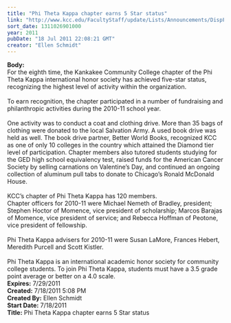 ```yaml
---
title: "Phi Theta Kappa chapter earns 5 Star status"
link: "http://www.kcc.edu/FacultyStaff/update/Lists/Announcements/DispForm.aspx?ID=380"
sort_date: 1311026901000
year: 2011
pubDate: "18 Jul 2011 22:08:21 GMT"
creator: "Ellen Schmidt"
---
```


<div><b>Body:</b> <div class=ExternalClass29B587BC9BD741F2AB6897E1C2CF6B51><div>
<div>For the eighth time, the Kankakee Community College chapter of the Phi Theta Kappa international honor society has achieved five-star status, recognizing the highest level of activity within the organization.</div>
<div><br>To earn recognition, the chapter participated in a number of fundraising and philanthropic activities during the 2010-11 school year. </div>
<div><br>One activity was to conduct a coat and clothing drive. More than 35 bags of clothing were donated to the local Salvation Army. A used book drive was held as well. The book drive partner, Better World Books, recognized KCC as one of only 10 colleges in the country which attained the Diamond tier level of participation. Chapter members also tutored students studying for the GED high school equivalency test, raised funds for the American Cancer Society by selling carnations on Valentine’s Day, and continued an ongoing collection of aluminum pull tabs to donate to Chicago’s Ronald McDonald House.</div>
<div><br>KCC’s chapter of Phi Theta Kappa has 120 members.<br>Chapter officers for 2010-11 were Michael Nemeth of Bradley, president; Stephen Hoctor of Momence, vice president of scholarship; Marcos Barajas of Momence, vice president of service; and Rebecca Hoffman of Peotone, vice president of fellowship.</div>
<div><br>Phi Theta Kappa advisers for 2010-11 were Susan LaMore, Frances Hebert, Meredith Purcell and Scott Kistler.</div>
<div><br>Phi Theta Kappa is an international academic honor society for community college students. To join Phi Theta Kappa, students must have a 3.5 grade point average or better on a 4.0 scale.<br></div></div></div></div>
<div><b>Expires:</b> 7/29/2011</div>
<div><b>Created:</b> 7/18/2011 5:08 PM</div>
<div><b>Created By:</b> Ellen Schmidt</div>
<div><b>Start Date:</b> 7/18/2011</div>
<div><b>Title:</b> Phi Theta Kappa chapter earns 5 Star status</div>
